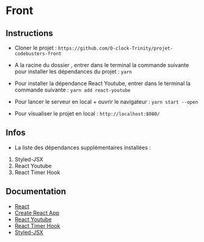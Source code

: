 # Front

## Instructions

- Cloner le projet :
```https://github.com/O-clock-Trinity/projet-codebusters-front```

- A la racine du dossier , entrer dans le terminal la commande suivante pour installer les dépendances du projet :
```yarn```

- Pour installer la dépendance React Youtube, entrer dans le terminal la commande suivante  :
```yarn add react-youtube```

- Pour lancer le serveur en local + ouvrir le navigateur :
```yarn start --open```

- Pour visualiser le projet en local :
```http://localhost:8080/```

## Infos

- La liste des dépendances supplémentaires installées :

1. Styled-JSX
2. React Youtube
3. React Timer Hook

## Documentation

- [React](https://fr.reactjs.org/)
- [Create React App](https://github.com/facebook/create-react-app)
- [React Youtube](https://www.npmjs.com/package/react-youtube)
- [React Timer Hook](https://www.npmjs.com/package/react-timer-hook)
- [Styled-JSX](https://github.com/vercel/styled-jsx?ref=morioh.com&utm_source=morioh.com)
